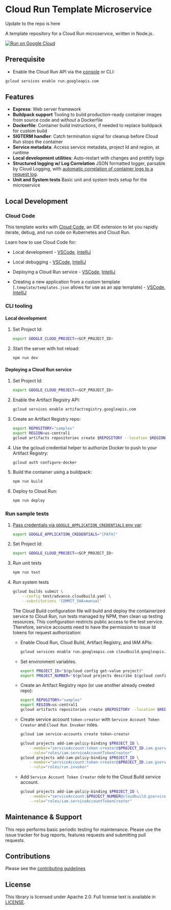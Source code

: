 # Cloud Run Template Microservice

Update to the repo is here

A template repository for a Cloud Run microservice, written in Node.js. 

[![Run on Google Cloud](https://deploy.cloud.run/button.svg)](https://deploy.cloud.run)

## Prerequisite

* Enable the Cloud Run API via the [console](https://console.cloud.google.com/apis/library/run.googleapis.com?_ga=2.124941642.1555267850.1615248624-203055525.1615245957) or CLI:

```bash
gcloud services enable run.googleapis.com
```

## Features

* **Express**: Web server framework
* **Buildpack support** Tooling to build production-ready container images from source code and without a Dockerfile
* **Dockerfile**: Container build instructions, if needed to replace buildpack for custom build
* **SIGTERM handler**: Catch termination signal for cleanup before Cloud Run stops the container
* **Service metadata**: Access service metadata, project Id and region, at runtime
* **Local development utilities**: Auto-restart with changes and prettify logs
* **Structured logging w/ Log Correlation** JSON formatted logger, parsable by Cloud Logging, with [automatic correlation of container logs to a request log](https://cloud.google.com/run/docs/logging#correlate-logs).
* **Unit and System tests** Basic unit and system tests setup for the microservice

## Local Development

### Cloud Code

This template works with [Cloud Code](https://cloud.google.com/code), an IDE extension
to let you rapidly iterate, debug, and run code on Kubernetes and Cloud Run.

Learn how to use Cloud Code for:

* Local development - [VSCode](https://cloud.google.com/code/docs/vscode/developing-a-cloud-run-service), [IntelliJ](https://cloud.google.com/code/docs/intellij/developing-a-cloud-run-service)

* Local debugging - [VSCode](https://cloud.google.com/code/docs/vscode/debugging-a-cloud-run-service), [IntelliJ](https://cloud.google.com/code/docs/intellij/debugging-a-cloud-run-service)

* Deploying a Cloud Run service - [VSCode](https://cloud.google.com/code/docs/vscode/deploying-a-cloud-run-service), [IntelliJ](https://cloud.google.com/code/docs/intellij/deploying-a-cloud-run-service)
* Creating a new application from a custom template (`.template/templates.json` allows for use as an app template) - [VSCode](https://cloud.google.com/code/docs/vscode/create-app-from-custom-template), [IntelliJ](https://cloud.google.com/code/docs/intellij/create-app-from-custom-template)

### CLI tooling

#### Local development

1. Set Project Id:
    ```bash
    export GOOGLE_CLOUD_PROJECT=<GCP_PROJECT_ID>
    ```
2. Start the server with hot reload:
    ```bash
    npm run dev
    ```

#### Deploying a Cloud Run service

1. Set Project Id:
    ```bash
    export GOOGLE_CLOUD_PROJECT=<GCP_PROJECT_ID>
    ```

1. Enable the Artifact Registry API:
    ```bash
    gcloud services enable artifactregistry.googleapis.com
    ```

1. Create an Artifact Registry repo:
    ```bash
    export REPOSITORY="samples"
    export REGION=us-central1
    gcloud artifacts repositories create $REPOSITORY --location $REGION --repository-format "docker"
    ```
  
1. Use the gcloud credential helper to authorize Docker to push to your Artifact Registry:
    ```bash
    gcloud auth configure-docker
    ```

2. Build the container using a buildpack:
    ```bash
    npm run build
    ```
    
3. Deploy to Cloud Run:
    ```bash
    npm run deploy
    ```

### Run sample tests

1. [Pass credentials via `GOOGLE_APPLICATION_CREDENTIALS` env var](https://cloud.google.com/docs/authentication/production#passing_variable):
    ```bash
    export GOOGLE_APPLICATION_CREDENTIALS="[PATH]"
    ```

2. Set Project Id:
    ```bash
    export GOOGLE_CLOUD_PROJECT=<GCP_PROJECT_ID>
    ```
3. Run unit tests
    ```bash
    npm run test
    ```

4. Run system tests
    ```bash
    gcloud builds submit \
        --config test/advance.cloudbuild.yaml \
        --substitutions 'COMMIT_SHA=manual'
    ```
    The Cloud Build configuration file will build and deploy the containerized service
    to Cloud Run, run tests managed by NPM, then clean up testing resources. This configuration restricts public
    access to the test service. Therefore, service accounts need to have the permission to issue Id tokens for request authorization:
    * Enable Cloud Run, Cloud Build, Artifact Registry, and IAM APIs:
        ```bash
        gcloud services enable run.googleapis.com cloudbuild.googleapis.com iamcredentials.googleapis.com artifactregistry.googleapis.com
        ```

    * Set environment variables.
        ```bash
        export PROJECT_ID="$(gcloud config get-value project)"
        export PROJECT_NUMBER="$(gcloud projects describe $(gcloud config get-value project) --format='value(projectNumber)')"
        ```

    * Create an Artifact Registry repo (or use another already created repo):
        ```bash
        export REPOSITORY="samples"
        export REGION=us-central1
        gcloud artifacts repositories create $REPOSITORY --location $REGION --repository-format "docker"
        ```
  
    * Create service account `token-creator` with `Service Account Token Creator` and `Cloud Run Invoker` roles.
        ```bash
        gcloud iam service-accounts create token-creator

        gcloud projects add-iam-policy-binding $PROJECT_ID \
            --member="serviceAccount:token-creator@$PROJECT_ID.iam.gserviceaccount.com" \
            --role="roles/iam.serviceAccountTokenCreator"
        gcloud projects add-iam-policy-binding $PROJECT_ID \
            --member="serviceAccount:token-creator@$PROJECT_ID.iam.gserviceaccount.com" \
            --role="roles/run.invoker"
        ```

    * Add `Service Account Token Creator` role to the Cloud Build service account.
        ```bash
        gcloud projects add-iam-policy-binding $PROJECT_ID \
            --member="serviceAccount:$PROJECT_NUMBER@cloudbuild.gserviceaccount.com" \
            --role="roles/iam.serviceAccountTokenCreator"
        ```

## Maintenance & Support

This repo performs basic periodic testing for maintenance. Please use the issue tracker for bug reports, features requests and submitting pull requests.

## Contributions

Please see the [contributing guidelines](CONTRIBUTING.md)

## License

This library is licensed under Apache 2.0. Full license text is available in [LICENSE](LICENSE).
